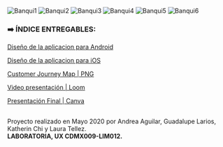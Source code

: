 ![Banqui1](https://user-images.githubusercontent.com/60905476/89360935-8a77dd00-d68f-11ea-80cb-367fed39c0bc.png)
![Banqui2](https://user-images.githubusercontent.com/60905476/89360772-09b8e100-d68f-11ea-90d9-96f85d9f3525.png)
![Banqui3](https://user-images.githubusercontent.com/60905476/89360803-1fc6a180-d68f-11ea-8762-ff164bb93245.png)
![Banqui4](https://user-images.githubusercontent.com/60905476/89360816-2e14bd80-d68f-11ea-8a23-e264949c7642.png)
![Banqui5](https://user-images.githubusercontent.com/60905476/89360862-4c7ab900-d68f-11ea-890a-a743a7ca3ae8.png)
![Banqui6](https://user-images.githubusercontent.com/60905476/89360881-5bfa0200-d68f-11ea-9b75-f3ea85aca0a8.png)

### :arrow_right:  ÍNDICE ENTREGABLES:

[Diseño de la aplicacion para Android](https://www.figma.com/proto/0P3axB67aepwxNtH2aY7cw/App-Financiera-Squad-3?node-id=1381%3A8497&scaling=scale-down)

[Diseño de la aplicacion para iOS](https://www.figma.com/proto/0P3axB67aepwxNtH2aY7cw/App-Financiera-Squad-3?node-id=1620%3A17917&scaling=scale-down) 

[Customer Journey Map | PNG](https://user-images.githubusercontent.com/60905476/89480047-fa529a00-d759-11ea-91ec-b6c56be6feee.png)

[Video presentación | Loom](https://drive.google.com/file/d/1BZKINiQjqmkjdMTdvbq8Tkz-KWLXEy_A/view)

[Presentación Final | Canva](https://www.canva.com/design/DAD7ffAhf74/Zb6fUEJ58ZF7IVpnUgVGCA/view?utm_content=DAD7ffAhf74&utm_campaign=designshare&utm_medium=link&utm_source=sharebutton#6)


##


Proyecto realizado en Mayo 2020 por Andrea Aguilar, Guadalupe Larios, Katherin Chi y Laura Tellez.           
**LABORATORIA, UX CDMX009-LIM012.**



